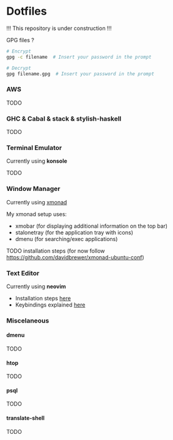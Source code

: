 Dotfiles
========

!!! This repository is under construction !!!

GPG files ?

```bash
# Encrypt
gpg -c filename  # Insert your password in the prompt

# Decrypt
gpg filename.gpg  # Insert your password in the prompt
```

### AWS

TODO

### GHC & Cabal & stack & stylish-haskell

TODO

### Terminal Emulator

Currently using **konsole**

TODO

### Window Manager

Currently using [xmonad](https://xmonad.org/)

My xmonad setup uses:

- xmobar (for displaying additional information on the top bar)
- stalonetray (for the application tray with icons)
- dmenu (for searching/exec applications)

TODO installation steps (for now follow https://github.com/davidbrewer/xmonad-ubuntu-conf)

### Text Editor

Currently using **neovim**

- Installation steps [here](./neovim/README.md)
- Keybindings explained [here](./neovim/neovim-kb.md)

### Miscelaneous

#### dmenu

TODO

#### htop

TODO

#### psql

TODO

#### translate-shell

TODO
